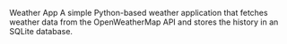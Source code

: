 Weather App
A simple Python-based weather application that fetches weather data from the OpenWeatherMap API and stores the history in an SQLite database.

